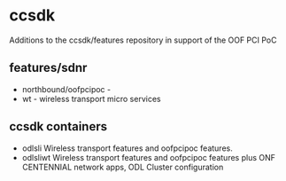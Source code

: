# ccsdk
Additions to the ccsdk/features repository in support of the OOF PCI PoC
## features/sdnr
  * northbound/oofpcipoc - 
  * wt - wireless transport micro services


## ccsdk containers
  * odlsli    Wireless transport features and oofpcipoc features.
  * odlsliwt  Wireless transport features and oofpcipoc features plus ONF CENTENNIAL network apps, ODL Cluster configuration
